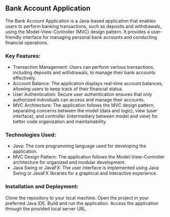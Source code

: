 ## Bank Account Application
The Bank Account Application is a Java-based application that enables users to perform banking transactions, such as deposits and withdrawals, using the Model-View-Controller (MVC) design pattern. It provides a user-friendly interface for managing personal bank accounts and conducting financial operations.

### Key Features:
* Transaction Management: Users can perform various transactions, including deposits and withdrawals, to manage their bank accounts effectively.
* Account Balance: The application displays real-time account balances, allowing users to keep track of their financial status.
* User Authentication: Secure user authentication ensures that only authorized individuals can access and manage their accounts.
* MVC Architecture: The application follows the MVC design pattern, separating concerns between the model (data and logic), view (user interface), and controller (intermediary between model and view) for better code organization and maintainability.


### Technologies Used:
* Java: The core programming language used for developing the application.
* MVC Design Pattern: The application follows the Model-View-Controller architecture for organized and modular development.
* Java Swing or JavaFX: The user interface is implemented using Java Swing or JavaFX libraries for a graphical and interactive experience.

### Installation and Deployment:
Clone the repository to your local machine.
Open the project in your preferred Java IDE.
Build and run the application.
Access the application through the provided local server URL.


